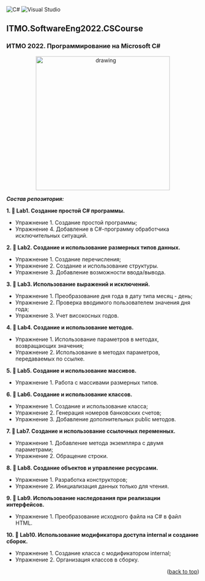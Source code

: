 ![C#](https://img.shields.io/badge/c%23-%23239120.svg?style=for-the-badge&logo=c-sharp&logoColor=white)
![Visual Studio](https://img.shields.io/badge/Visual%20Studio-5C2D91.svg?style=for-the-badge&logo=visual-studio&logoColor=white)
## ITMO.SoftwareEng2022.CSCourse
<a name="readme-top"></a>
### ИТМО 2022. Программирование на Microsoft C#

<p align="center">
<img src="images/C#.jpg" alt="drawing" width="350"/>
</p>

***Состав репозитория:***

 <strong>1. &#128194; Lab1. Создание простой C# программы. </strong>
 
* Упражнение 1. Создание простой программы;
* Упражнение 4. Добавление в C#-программу обработчика исключительных ситуаций.

<strong>2. &#128194; Lab2. Создание и использование размерных типов данных. </strong>
* Упражнение 1. Создание перечисления;
* Упражнение 2. Создание и использование структуры. 
* Упражнение 3. Добавление возможности ввода/вывода.

<strong>3. &#128194; Lab3. Использование выражений и исключений. </strong>
* Упражнение 1. Преобразование дня года в дату типа  месяц - день;
* Упражнение 2. Проверка вводимого пользователем значения  дня года;
* Упражнение 3. Учет високосных годов.

<strong>4. &#128194; Lab4. Создание и использование методов. </strong>
* Упражнение 1. Использование параметров в методах, возвращающих значения;
* Упражнение 2. Использование в методах параметров, передаваемых по ссылке.

<strong>5. &#128194; Lab5. Создание и использование массивов. </strong>
* Упражнение 1. Работа с массивами размерных типов.

<strong>6. &#128194; Lab6. Создание и использование классов. </strong>
* Упражнение 1. Создание и использование класса;
* Упражнение 2. Генерация номеров банковских счетов;
* Упражнение 3. Добавление дополнительных public методов.

<strong>7. &#128194; Lab7. Создание и использование ссылочных переменных. </strong>
* Упражнение 1. Добавление метода экземпляра с двумя параметрами;
* Упражнение 2. Обращение строки.

<strong>8. &#128194; Lab8. Создание объектов и управление ресурсами. </strong>
* Упражнение 1. Разработка конструкторов;
* Упражнение 2. Инициализация данных только для чтения.

<strong>9. &#128194; Lab9. Использование наследования при реализации интерфейсов. </strong>
* Упражнение 1. Преобразование исходного файла на C# в файл HTML.

<strong>10. &#128194; Lab10. Использование модификатора доступа internal и создание сборок. </strong>
* Упражнение 1. Создание класса с модификатором internal;
* Упражнение 2. Организация классов в сборку.

<p align="right">(<a href="#readme-top">back to top</a>)</p>
